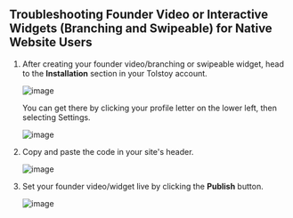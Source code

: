 ## Troubleshooting Founder Video or Interactive Widgets (Branching and Swipeable) for Native Website Users

1. After creating your founder video/branching or swipeable widget, head to the **Installation** section in your Tolstoy account.

   ![image](https://github.com/user-attachments/assets/11cfeb2c-f246-4619-887b-c8283f7ab2d0)


   You can get there by clicking your profile letter on the lower left, then selecting Settings.

   ![image](https://github.com/user-attachments/assets/4f033401-e5dd-433b-9f5b-197eaf76c1cd)
   


2. Copy and paste the code in your site's header.

   ![image](https://github.com/user-attachments/assets/9b1bb578-6618-4e20-be1e-43d4adad878c)

  
3. Set your founder video/widget live by clicking the **Publish** button.

   ![image](https://github.com/user-attachments/assets/1aff026e-3094-4d2f-9428-e4dcb5650169)

   

